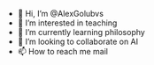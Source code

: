 - 👋 Hi, I’m @AlexGolubvs
- 👀 I’m interested in teaching
- 🌱 I’m currently learning philosophy
- 💞️ I’m looking to collaborate on AI
- 📫 How to reach me mail

<!---
AlexGolubvs/AlexGolubvs is a ✨ special ✨ repository because its `README.md` (this file) appears on your GitHub profile.
You can click the Preview link to take a look at your changes.
--->
